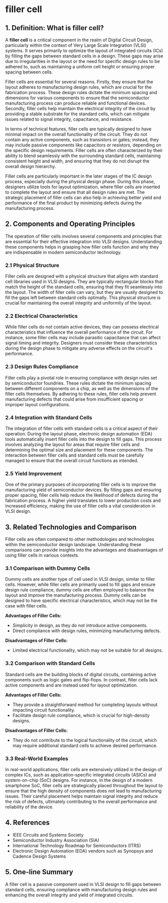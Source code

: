 # filler cell

## 1. Definition: What is **filler cell**?

A **filler cell** is a critical component in the realm of Digital Circuit Design, particularly within the context of Very Large Scale Integration (VLSI) systems. It serves primarily to optimize the layout of integrated circuits (ICs) by filling the gaps between standard cells in a design. These gaps may arise due to irregularities in the layout or the need for specific design rules to be adhered to, such as maintaining a uniform cell height or ensuring proper spacing between cells. 

Filler cells are essential for several reasons. Firstly, they ensure that the layout adheres to manufacturing design rules, which are crucial for the fabrication process. These design rules dictate the minimum spacing and dimensions for various components to ensure that the semiconductor manufacturing process can produce reliable and functional devices. Secondly, filler cells help maintain the electrical integrity of the circuit by providing a stable substrate for the standard cells, which can mitigate issues related to signal integrity, capacitance, and resistance. 

In terms of technical features, filler cells are typically designed to have minimal impact on the overall functionality of the circuit. They do not contain any active components, such as transistors or gates; instead, they may include passive components like capacitors or resistors, depending on the specific design requirements. Filler cells are often characterized by their ability to blend seamlessly with the surrounding standard cells, maintaining consistent height and width, and ensuring that they do not disrupt the overall design hierarchy.

Filler cells are particularly important in the later stages of the IC design process, especially during the physical design phase. During this phase, designers utilize tools for layout optimization, where filler cells are inserted to complete the layout and ensure that all design rules are met. The strategic placement of filler cells can also help in achieving better yield and performance of the final product by minimizing defects during the manufacturing process. 

## 2. Components and Operating Principles

The operation of filler cells involves several components and principles that are essential for their effective integration into VLSI designs. Understanding these components helps in grasping how filler cells function and why they are indispensable in modern semiconductor technology.

### 2.1 Physical Structure

Filler cells are designed with a physical structure that aligns with standard cell libraries used in VLSI designs. They are typically rectangular blocks that match the height of the standard cells, ensuring that they fit seamlessly into the layout. The width of filler cells can vary, but they are usually designed to fill the gaps left between standard cells optimally. This physical structure is crucial for maintaining the overall integrity and uniformity of the layout.

### 2.2 Electrical Characteristics

While filler cells do not contain active devices, they can possess electrical characteristics that influence the overall performance of the circuit. For instance, some filler cells may include parasitic capacitance that can affect signal timing and integrity. Designers must consider these characteristics during the design phase to mitigate any adverse effects on the circuit's performance. 

### 2.3 Design Rules Compliance

Filler cells play a pivotal role in ensuring compliance with design rules set by semiconductor foundries. These rules dictate the minimum spacing between different components on a chip, as well as the dimensions of the filler cells themselves. By adhering to these rules, filler cells help prevent manufacturing defects that could arise from insufficient spacing or improper layout configurations.

### 2.4 Integration with Standard Cells

The integration of filler cells with standard cells is a critical aspect of their operation. During the layout phase, electronic design automation (EDA) tools automatically insert filler cells into the design to fill gaps. This process involves analyzing the layout for areas that require filler cells and determining the optimal size and placement for these components. The interaction between filler cells and standard cells must be carefully managed to ensure that the overall circuit functions as intended.

### 2.5 Yield Improvement

One of the primary purposes of incorporating filler cells is to improve the manufacturing yield of semiconductor devices. By filling gaps and ensuring proper spacing, filler cells help reduce the likelihood of defects during the fabrication process. A higher yield translates to lower production costs and increased efficiency, making the use of filler cells a vital consideration in VLSI design.

## 3. Related Technologies and Comparison

Filler cells are often compared to other methodologies and technologies within the semiconductor design landscape. Understanding these comparisons can provide insights into the advantages and disadvantages of using filler cells in various contexts.

### 3.1 Comparison with Dummy Cells

Dummy cells are another type of cell used in VLSI design, similar to filler cells. However, while filler cells are primarily used to fill gaps and ensure design rule compliance, dummy cells are often employed to balance the layout and improve the manufacturing process. Dummy cells can be designed to have specific electrical characteristics, which may not be the case with filler cells. 

**Advantages of Filler Cells:**
- Simplicity in design, as they do not introduce active components.
- Direct compliance with design rules, minimizing manufacturing defects.

**Disadvantages of Filler Cells:**
- Limited electrical functionality, which may not be suitable for all designs.

### 3.2 Comparison with Standard Cells

Standard cells are the building blocks of digital circuits, containing active components such as logic gates and flip-flops. In contrast, filler cells lack active components and are instead used for layout optimization. 

**Advantages of Filler Cells:**
- They provide a straightforward method for completing layouts without impacting circuit functionality.
- Facilitate design rule compliance, which is crucial for high-density designs.

**Disadvantages of Filler Cells:**
- They do not contribute to the logical functionality of the circuit, which may require additional standard cells to achieve desired performance.

### 3.3 Real-World Examples

In real-world applications, filler cells are extensively utilized in the design of complex ICs, such as application-specific integrated circuits (ASICs) and system-on-chip (SoC) designs. For instance, in the design of a modern smartphone SoC, filler cells are strategically placed throughout the layout to ensure that the high density of components does not lead to manufacturing issues. Their careful placement helps maintain signal integrity and reduce the risk of defects, ultimately contributing to the overall performance and reliability of the device.

## 4. References

- IEEE Circuits and Systems Society
- Semiconductor Industry Association (SIA)
- International Technology Roadmap for Semiconductors (ITRS)
- Electronic Design Automation (EDA) vendors such as Synopsys and Cadence Design Systems

## 5. One-line Summary

A filler cell is a passive component used in VLSI design to fill gaps between standard cells, ensuring compliance with manufacturing design rules and enhancing the overall integrity and yield of integrated circuits.